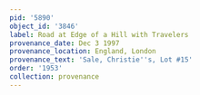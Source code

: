 ```yaml
---
pid: '5890'
object_id: '3846'
label: Road at Edge of a Hill with Travelers
provenance_date: Dec 3 1997
provenance_location: England, London
provenance_text: 'Sale, Christie''s, Lot #15'
order: '1953'
collection: provenance
---
```

